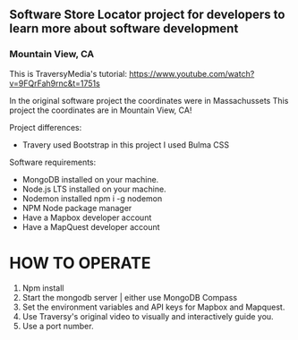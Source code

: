 

## Software Store Locator project for developers to learn more about software development
### Mountain View, CA
This is TraversyMedia's tutorial:
     https://www.youtube.com/watch?v=9FQrFah9rnc&t=1751s

In the original software project the coordinates were in Massachussets 
This project the coordinates are in Mountain View, CA!

Project differences:

-  Travery used Bootstrap in this project I used Bulma CSS

Software requirements:

-  MongoDB installed on your machine.
-  Node.js LTS installed on your machine.
-  Nodemon installed npm i -g nodemon
-  NPM Node package manager
-  Have a Mapbox developer account
-  Have a MapQuest developer account

# HOW TO OPERATE 

1. Npm install
2. Start the mongodb server | either use MongoDB Compass
3. Set the environment variables and API keys for Mapbox and Mapquest.
4. Use Traversy's original video to visually and interactively guide you.
5. Use a port number.
